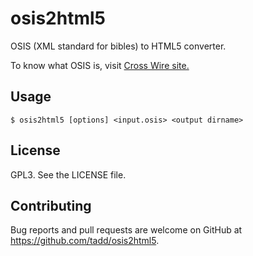 # osis2html5

OSIS (XML standard for bibles) to HTML5 converter.

To know what OSIS is, visit [Cross Wire site.](https://www.crosswire.org/osis/)

## Usage

    $ osis2html5 [options] <input.osis> <output dirname>

## License

GPL3. See the LICENSE file.

## Contributing

Bug reports and pull requests are welcome on GitHub at https://github.com/tadd/osis2html5.
